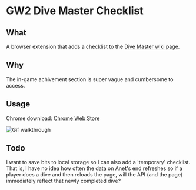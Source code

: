# GW2 Dive Master Checklist

## What

A browser extension that adds a checklist to the [Dive Master wiki page](http://wiki.guildwars2.com/wiki/Dive_Master). 

## Why

The in-game achivement section is super vague and cumbersome to access.

## Usage

Chrome download: [Chrome Web Store](https://chrome.google.com/webstore/detail/dive-master-checklist/dagecimfcegiidjbhgjdbfaankglpaap)

![Gif walkthrough](http://i.imgur.com/X4fiMZ5.gif)

## Todo

I want to save bits to local storage so I can also add a 'temporary' checklist. That is, I have no idea how often the data on Anet's end refreshes so if a player does a dive and then reloads the page, will the API (and the page) immediately reflect that newly completed dive?
